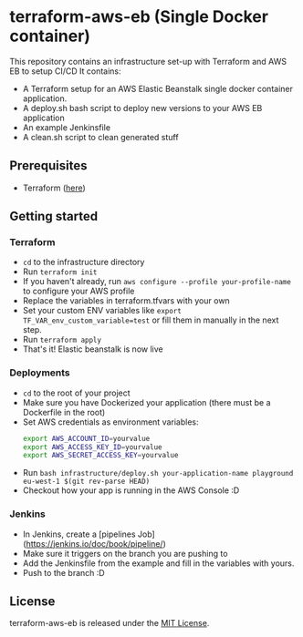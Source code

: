 # terraform-aws-eb (Single Docker container)
This repository contains an infrastructure set-up with Terraform and AWS EB to setup CI/CD
It contains:
- A Terraform setup for an AWS Elastic Beanstalk single docker container application.
- A deploy.sh bash script to deploy new versions to your AWS EB application
- An example Jenkinsfile
- A clean.sh script to clean generated stuff

## Prerequisites
- Terraform ([here](https://www.terraform.io/downloads.html))

## Getting started
### Terraform
- `cd` to the infrastructure directory
- Run `terraform init`
- If you haven't already, run `aws configure --profile your-profile-name` to configure your AWS profile
- Replace the variables in terraform.tfvars with your own
- Set your custom ENV variables like `export TF_VAR_env_custom_variable=test` or fill them in manually in the next step.
- Run `terraform apply`
- That's it! Elastic beanstalk is now live

### Deployments
- `cd` to the root of your project
- Make sure you have Dockerized your application (there must be a Dockerfile in the root)
- Set AWS credentials as environment variables:
    ```bash
    export AWS_ACCOUNT_ID=yourvalue
    export AWS_ACCESS_KEY_ID=yourvalue
    export AWS_SECRET_ACCESS_KEY=yourvalue
    ```
- Run `bash infrastructure/deploy.sh your-application-name playground eu-west-1 $(git rev-parse HEAD)`
- Checkout how your app is running in the AWS Console :D

### Jenkins
- In Jenkins, create a [pipelines Job] (https://jenkins.io/doc/book/pipeline/)
- Make sure it triggers on the branch you are pushing to 
- Add the Jenkinsfile from the example and fill in the variables with yours.
- Push to the branch :D

## License

terraform-aws-eb is released under the [MIT License](LICENSE).